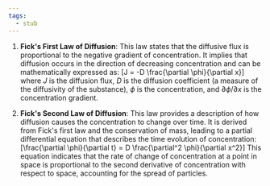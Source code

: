 ```yaml
---
tags:
  - stub
---
```


1. **Fick's First Law of Diffusion**: This law states that the diffusive flux is proportional to the negative gradient of concentration. It implies that diffusion occurs in the direction of decreasing concentration and can be mathematically expressed as:
   \[J = -D \frac{\partial \phi}{\partial x}\]
   where $J$ is the diffusion flux, $D$ is the diffusion coefficient (a measure of the diffusivity of the substance), $\phi$ is the concentration, and $\partial \phi / \partial x$ is the concentration gradient.

2. **Fick's Second Law of Diffusion**: This law provides a description of how diffusion causes the concentration to change over time. It is derived from Fick's first law and the conservation of mass, leading to a partial differential equation that describes the time evolution of concentration:
   \[\frac{\partial \phi}{\partial t} = D \frac{\partial^2 \phi}{\partial x^2}\]
   This equation indicates that the rate of change of concentration at a point in space is proportional to the second derivative of concentration with respect to space, accounting for the spread of particles.
